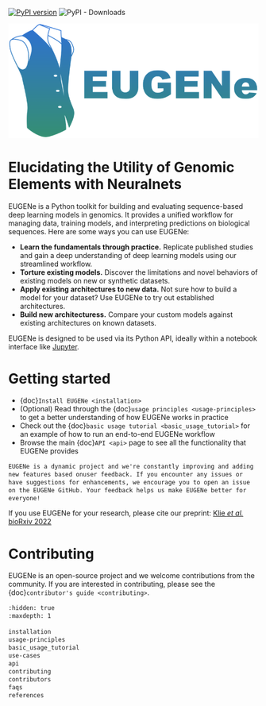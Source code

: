 [![PyPI version](https://badge.fury.io/py/eugene-tools.svg)](https://badge.fury.io/py/eugene-tools)
![PyPI - Downloads](https://img.shields.io/pypi/dm/eugene-tools)

<img src="_static/logos/eugene_logo.png" alt="EUGENe Logo" width=600>

# Elucidating the Utility of Genomic Elements with Neuralnets

EUGENe is a Python toolkit for building and evaluating sequence-based deep learning models in genomics. It provides a unified workflow for managing data, training models, and interpreting predictions on biological sequences. Here are some ways you can use EUGENe:

* **Learn the fundamentals through practice.** Replicate published studies and gain a deep understanding of deep learning models using our streamlined workflow.
* **Torture existing models.** Discover the limitations and novel behaviors of existing models on new or synthetic datasets.
* **Apply existing architectures to new data.** Not sure how to build a model for your dataset? Use EUGENe to try out established architectures.
* **Build new architecturess.** Compare your custom models against existing architectures on known datasets.

EUGENe is designed to be used via its Python API, ideally within a notebook interface like [Jupyter](https://jupyter.org/).

# Getting started
* {doc}`Install EUGENe <installation>`
* (Optional) Read through the {doc}`usage principles <usage-principles>` to get a better understanding of how EUGENe works in practice
* Check out the {doc}`basic usage tutorial <basic_usage_tutorial>` for an example of how to run an end-to-end EUGENe workflow
* Browse the main {doc}`API <api>`  page to see all the functionality that EUGENe provides

```{note}
EUGENe is a dynamic project and we're constantly improving and adding new features based onuser feedback. If you encounter any issues or have suggestions for enhancements, we encourage you to open an issue on the EUGENe GitHub. Your feedback helps us make EUGENe better for everyone!
```

If you use EUGENe for your research, please cite our preprint: [Klie *et al.* bioRxiv 2022](https://www.biorxiv.org/content/10.1101/2022.10.24.513593v2)

# Contributing
EUGENe is an open-source project and we welcome contributions from the community. If you are interested in contributing, please see the {doc}`contributor's guide <contributing>`.

```{toctree}
:hidden: true
:maxdepth: 1

installation
usage-principles
basic_usage_tutorial
use-cases
api
contributing
contributors
faqs
references
